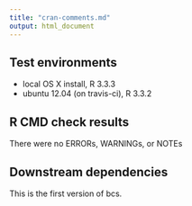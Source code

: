 ```yaml
---
title: "cran-comments.md"
output: html_document
---
```


## Test environments
* local OS X install, R 3.3.3
* ubuntu 12.04 (on travis-ci), R 3.3.2

## R CMD check results
There were no ERRORs, WARNINGs, or NOTEs

## Downstream dependencies
This is the first version of bcs.
